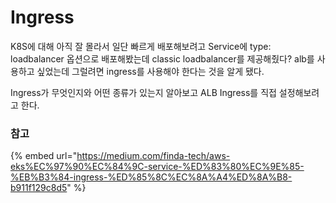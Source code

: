 # Ingress

K8S에 대해 아직 잘 몰라서 일단 빠르게 배포해보려고 Service에 type: loadbalancer 옵션으로 배포해봤는데 classic loadbalancer를 제공해줬다? alb를 사용하고 싶었는데 그럴려면 ingress를 사용해야 한다는 것을 알게 됐다.&#x20;

Ingress가 무엇인지와 어떤 종류가 있는지 알아보고 ALB Ingress를 직접 설정해보려고 한다.









### 참고

{% embed url="https://medium.com/finda-tech/aws-eks%EC%97%90%EC%84%9C-service-%ED%83%80%EC%9E%85-%EB%B3%84-ingress-%ED%85%8C%EC%8A%A4%ED%8A%B8-b911f129c8d5" %}
